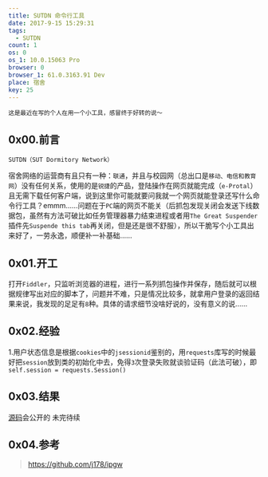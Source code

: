 ```yaml
---
title: SUTDN 命令行工具
date: 2017-9-15 15:29:31
tags:
  - SUTDN
count: 1
os: 0
os_1: 10.0.15063 Pro
browser: 0
browser_1: 61.0.3163.91 Dev
place: 宿舍
key: 25
---
```

    这是最近在写的个人在用一个小工具，感冒终于好转的说～
<!-- more -->
## 0x00.前言
    SUTDN（SUT Dormitory Network）
宿舍网络的运营商有且只有一种：`联通`，并且与校园网（总出口是`移动、电信和教育网`）没有任何关系，使用的是`锐捷`的产品，登陆操作在网页就能完成（`e-Protal`）且无需下载任何客户端，说到这里你可能就要问我就一个网页就能登录还写什么命令行工具？emmm……问题在于`PC`端的网页不能关（后抓包发现关闭会发送下线数据包，虽然有方法可破比如任务管理器暴力结束进程或者用`The Great Suspender`插件先`Suspende this tab`再关闭，但是还是很不舒服），所以干脆写个小工具出来好了，一劳永逸，顺便补一补基础……

## 0x01.开工
打开`Fiddler`，只监听浏览器的进程，进行一系列抓包操作并保存，随后就可以根据规律写出对应的脚本了，问题并不难，只是情况比较多，就拿用户登录的返回结果来说，我发现的足足有`8`种。具体的请求细节没啥好说的，没有意义的说……

## 0x02.经验
1.用户状态信息是根据`cookies`中的`jsessionid`鉴别的，用`requests`库写的时候最好把`session`放到类的初始化中去，免得`3`次登录失败就谈验证码（此法可破），即`self.session = requests.Session()`

## 0x03.结果
[源码](https://github.com/yuangezhizao/)会公开的
未完待续

## 0x04.参考
> https://github.com/j178/ipgw